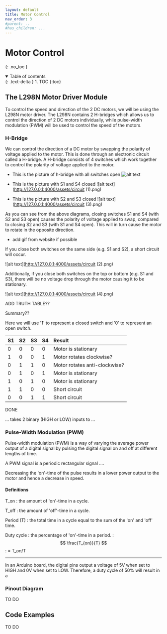 ```yaml
---
layout: default
title: Motor Control
nav_order: 3
#parent: ..
#has_children: ...
---
```


# Motor Control
{: .no_toc }

<details open markdown="block">
  <summary>
    Table of contents
  </summary>
  {: .text-delta }
1. TOC
{:toc}
</details>

## The L298N Motor Driver Module
To control the speed and direction of the 2 DC motors, we will be using the L298N motor driver. The L298N contains 2 H-bridges which allows us to control the direction of 2 DC motors individually, while pulse-width modulation (PWM) will be used to control the speed of the motors.

### H-Bridge
We can control the direction of a DC motor by swapping the polarity of voltage applied to the motor. This is done through an electronic circuit called a H-bridge. A H-bridge consists of 4 switches which work together to control the polarity of voltage applied to the motor.

- This is the picture of h-bridge with all switches open
![alt text](http://127.0.0.1:4000/assets/circuit.png)

- This is the picture with S1 and S4 closed
![alt text](http://127.0.0.1:4000/assets/circuit (1).png)
- This is the picture with S2 and S3 closed
![alt text](http://127.0.0.1:4000/assets/circuit (3).png)

As you can see from the above diagrams, closing switches S1 and S4 (with S2 and S3 open) causes the polarity of voltage applied to swap, compared to closing S2 and S3 (with S1 and S4 open). This will in turn cause the motor to rotate in the opposite direction.

- add gif from website if possible

If you close both switches on the same side (e.g. S1 and S2), a short circuit will occur. 

![alt text](http://127.0.0.1:4000/assets/circuit (2).png)

Additionally, if you close both switches on the top or bottom (e.g. S1 and S3), there will be no voltage drop through the motor causing it to be stationary.

![alt text](http://127.0.0.1:4000/assets/circuit (4).png)

ADD TRUTH TABLE??

Summary??

Here we will use '1' to represent a closed switch and '0' to represent an open switch.

| S1 | S2 | S3 | S4 | Result |
| :--- | :--- | :--- | :--- | :--- |
|  0  |  0  |  0  |  0  | Motor is stationary |
|  1  |  0  |  0  |  1  | Motor rotates clockwise? |
|  0  |  1  |  1  |  0  | Motor rotates anti-clockwise? |
|  0  |  1  |  0  |  1  | Motor is stationary |
|  1  |  0  |  1  |  0  | Motor is stationary |
|  1  |  1  |  0  |  0  | Short circuit |
|  0  |  0  |  1  |  1  | Short circuit |


DONE


... takes 2 binary (HIGH or LOW) inputs to …

### Pulse-Width Modulation (PWM)
Pulse-width modulation (PWM) is a way of varying the average power output of a digital signal by pulsing the digital signal on and off at different lengths of time. 

A PWM signal is a periodic rectangular signal ....


Decreasing the 'on'-time of the pulse results in a lower power output to the motor and hence a decrease in speed.

#### Definitions
T_on
: the amount of 'on'-time in a cycle.

T_off
: the amount of 'off'-time in a cycle.

Period (T)
: the total time in a cycle equal to the sum of the 'on' and 'off' time.

Duty cycle
: the percentage of 'on'-time in a period.
: $$ \frac{T_{on}}{T} $$
: = T_on/T



-----

In an Arduino board, the digital pins output a voltage of 5V when set to HIGH and 0V when set to LOW. Therefore, a duty cycle of 50% will result in a 

### Pinout Diagram
TO DO

## Code Examples
TO DO